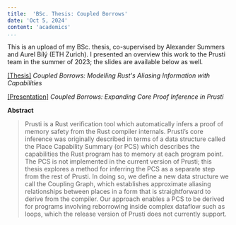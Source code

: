 ```yaml
---
title:  'BSc. Thesis: Coupled Borrows'
date: 'Oct 5, 2024'
content: 'academics'
...
```


This is an upload of my BSc. thesis, co-supervised by Alexander Summers and Aurel Bílý (ETH Zurich). I presented an overview this work to the Prusti team in the summer of 2023; the slides are available below as well.


[[Thesis]](../pdf/Thesis.pdf) _Coupled Borrows: Modelling Rust's Aliasing Information with Capabilities_

[[Presentation]](../pdf/prusti_presentation.pdf) _Coupled Borrows: Expanding Core Proof Inference in Prusti_


**Abstract**

> Prusti is a Rust verification tool which automatically infers a proof of memory safety from the Rust compiler internals. Prusti’s core inference was originally described in terms of a data structure called the Place Capability Summary (or PCS) which describes the capabilities the Rust program has to memory at each program point. The PCS is not implemented in the current version of Prusti; this thesis explores a method for inferring the PCS as a separate step from the rest of Prusti. In doing so, we define a new data structure we call the Coupling Graph, which establishes approximate aliasing relationships between places in a form that is straightforward to derive from the compiler. Our approach enables a PCS to be derived for programs involving reborrowing inside complex dataflow such as loops, which the release version of Prusti does not currently support.
